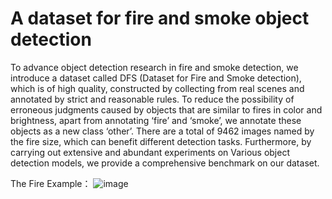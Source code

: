 # A dataset for fire and smoke object detection

To advance object detection research in fire and smoke detection, we introduce a dataset called DFS (Dataset for Fire and Smoke detection), which is of high quality, constructed by collecting from real scenes and annotated by strict and reasonable rules. To reduce the possibility of erroneous judgments caused by objects that are similar to fires in color and brightness, apart from annotating ‘fire’ and ‘smoke’, we annotate these objects as a new class ‘other’. There are a total of 9462
images named by the fire size, which can benefit different detection tasks. Furthermore, by carrying out extensive and abundant experiments on Various object detection models, we provide a comprehensive benchmark on our dataset.

The Fire Example：
![image](https://github.com/siyuanwu/DFS-FIRE-SMOKE-Dataset/blob/main/Figure/fire.png)
